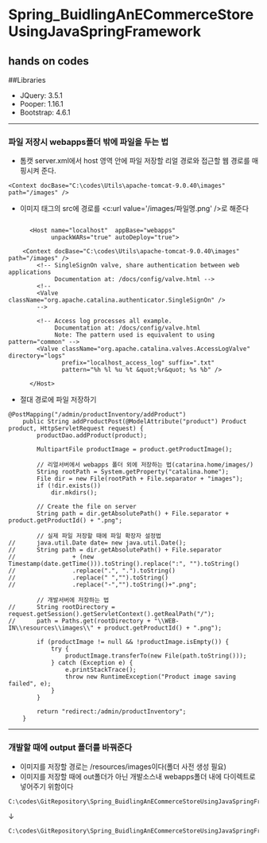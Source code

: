 # Spring_BuidlingAnECommerceStoreUsingJavaSpringFramework
hands on codes
-----------------
##Libraries
- JQuery: 3.5.1
- Pooper: 1.16.1
- Bootstrap: 4.6.1
-------------------------
### 파일 저장시 webapps폴더 밖에 파일을 두는 법
 - 톰캣 server.xml에서 host 영역 안에 파일 저장할 리얼 경로와 접근할 웹 경로를 매핑시켜 준다.
```
<Context docBase="C:\codes\Utils\apache-tomcat-9.0.40\images"  path="/images" />
```
 - 이미지 태그의 src에 경로를 <c:url value='/images/파일명.png' />로 해준다

```

      <Host name="localhost"  appBase="webapps"
            unpackWARs="true" autoDeploy="true">

	<Context docBase="C:\codes\Utils\apache-tomcat-9.0.40\images"  path="/images" />
        <!-- SingleSignOn valve, share authentication between web applications
             Documentation at: /docs/config/valve.html -->
        <!--
        <Valve className="org.apache.catalina.authenticator.SingleSignOn" />
        -->

        <!-- Access log processes all example.
             Documentation at: /docs/config/valve.html
             Note: The pattern used is equivalent to using pattern="common" -->
        <Valve className="org.apache.catalina.valves.AccessLogValve" directory="logs"
               prefix="localhost_access_log" suffix=".txt"
               pattern="%h %l %u %t &quot;%r&quot; %s %b" />

      </Host>
```

 - 절대 경로에 파일 저장하기

```
@PostMapping("/admin/productInventory/addProduct")
    public String addProductPost(@ModelAttribute("product") Product product, HttpServletRequest request) {
        productDao.addProduct(product);

        MultipartFile productImage = product.getProductImage();

        // 리얼서버에서 webapps 폴더 외에 저장하는 법(catarina.home/images/)
        String rootPath = System.getProperty("catalina.home");
        File dir = new File(rootPath + File.separator + "images");
        if (!dir.exists())
            dir.mkdirs();

        // Create the file on server
        String path = dir.getAbsolutePath() + File.separator + product.getProductId() + ".png";

        // 실제 파일 저장할 때에 파일 확장자 설정법
//      java.util.Date date= new java.util.Date();
//      String path = dir.getAbsolutePath() + File.separator
//                + (new Timestamp(date.getTime())).toString().replace(":", "").toString()
//                .replace(".", ".").toString()
//                .replace(" ","").toString()
//                .replace("-","").toString()+".png";

        // 개발서버에 저장하는 법
//      String rootDirectory = request.getSession().getServletContext().getRealPath("/");
//      path = Paths.get(rootDirectory + "\\WEB-IN\\resources\\images\\" + product.getProductId() + ".png");

        if (productImage != null && !productImage.isEmpty()) {
            try {
                productImage.transferTo(new File(path.toString()));
            } catch (Exception e) {
                e.printStackTrace();
                throw new RuntimeException("Product image saving failed", e);
            }
        }

        return "redirect:/admin/productInventory";
    }
```
--------------------------------------
### 개발할 때에 output 폴더를 바꿔준다
 - 이미지를 저장할 경로는 /resources/images이다(폴더 사전 생성 필요)
 - 이미지를 저장할 때에 out폴더가 아닌 개발소스내 webapps폴더 내에 다이렉트로 넣어주기 위함이다

```
C:\codes\GitRepository\Spring_BuidlingAnECommerceStoreUsingJavaSpringFramework\Section02\MusicStore\out\artifacts\MusicStore_war_exploded
```
↓
```
C:\codes\GitRepository\Spring_BuidlingAnECommerceStoreUsingJavaSpringFramework\Section02\MusicStore\src\main\webapp
```
